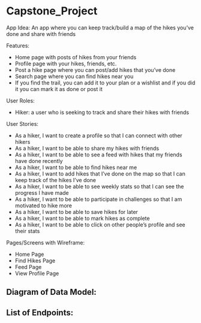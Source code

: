 # Capstone_Project
App Idea: An app where you can keep track/build a map of the hikes you’ve done and share with friends

Features:
- Home page with posts of hikes from your friends
- Profile page with your hikes, friends, etc.
- Post a hike page where you can post/add hikes that you’ve done
- Search page where you can find hikes near you
- If you find the trail, you can add it to your plan or a wishlist and if you did it you can mark it as done or post it

User Roles:
- Hiker: a user who is seeking to track and share their hikes with friends


User Stories:
- As a hiker, I want to create a profile so that I can connect with other hikers
- As a hiker, I want to be able to share my hikes with friends
- As a hiker, I want to be able to see a feed with hikes that my friends have done recently
- As a hiker, I want to be able to find hikes near me
- As a hiker, I want to add hikes that I’ve done on the map so that I can keep track of the hikes I’ve done
- As a hiker, I want to be able to see weekly stats so that I can see the progress I have made
- As a hiker, I want to be able to participate in challenges so that I am motivated to hike more
- As a hiker, I want to be able to save hikes for later
- As a hiker, I want to be able to mark hikes as complete
- As a hiker, I want to be able to click on other people’s profile and see their stats

Pages/Screens with Wireframe:
- Home Page
- Find Hikes Page
- Feed Page
- View Profile Page

Diagram of Data Model:
- 

List of Endpoints:
- 
